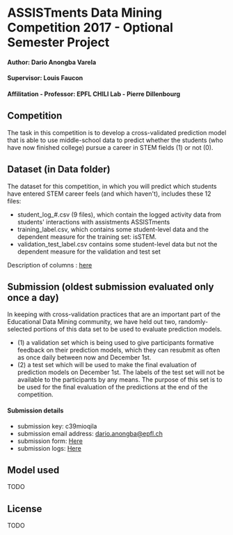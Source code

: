 # ASSISTments Data Mining Competition 2017 - Optional Semester Project

#### Author: Dario Anongba Varela
#### Supervisor: Louis Faucon
#### Affilitation - Professor: EPFL CHILI Lab - Pierre Dillenbourg

## Competition

The task in this competition is to develop a cross-validated prediction model that is able to use middle-school data
to predict whether the students (who have now finished college) pursue a career in STEM fields (1) or not (0).

## Dataset (in Data folder)

The dataset for this competition, in which you will predict which students have entered STEM career feels (and which haven't),
includes these 12 files:    

- student_log_#.csv (9 files), which contain the logged activity data from students' interactions with assistments ASSISTments
- training_label.csv, which contains some student-level data and the dependent measure for the training set: isSTEM.
- validation_test_label.csv contains some student-level data but not the dependent measure for the validation and test set

Description of columns : [here](https://docs.google.com/spreadsheets/d/1QVUStXiRerWbH1X0P11rJ5IsuU2Xutu60D1SjpmTMlk/edit#gid=0)

## Submission (oldest submission evaluated only once a day)

In keeping with cross-validation practices that are an important part of the Educational Data Mining community,
we have held out two, randomly-selected portions of this data set to be used to evaluate prediction models.   

- (1) a validation set which is being used to give participants formative feedback on their prediction models,
which they can resubmit as often as once daily between now and December 1st.  
- (2) a test set which will be used to make the final evaluation of prediction models on December 1st. 
The labels of the test set will not be available to the participants by any means.
The purpose of this set is to be used for the final evaluation of the predictions at the end of the competition.

#### Submission details

- submission key: c39mioqila
- submission email address: dario.anongba@epfl.ch
- submission form: [Here](https://goo.gl/wrrvf4)
- submission logs: [Here](https://docs.google.com/spreadsheets/d/1anRgum6jpHWQMTxszflCIv5-DK1x_iWBjTUDoqDVE6s/edit)

## Model used

TODO

## License

TODO

